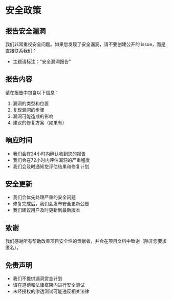 # 安全政策

## 报告安全漏洞

我们非常重视安全问题。如果您发现了安全漏洞，请不要创建公开的 issue，而是直接联系我们：

- 主题请标注："安全漏洞报告"

## 报告内容

请在报告中包含以下信息：

1. 漏洞的类型和位置
2. 复现漏洞的步骤
3. 漏洞可能造成的影响
4. 建议的修复方案（如果有）

## 响应时间

- 我们会在24小时内确认收到您的报告
- 我们会在72小时内评估漏洞的严重程度
- 我们会及时通知您评估结果和修复计划

## 安全更新

- 我们会优先处理严重的安全问题
- 修复完成后，我们会发布安全更新公告
- 我们建议用户及时更新到最新版本

## 致谢

我们感谢所有帮助改善项目安全性的贡献者，并会在项目文档中致谢（除非您要求匿名）。

## 免责声明

- 我们不提供漏洞赏金计划
- 请在道德和法律框架内进行安全测试
- 未经授权的渗透测试可能违反相关法律
